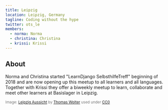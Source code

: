 ```yaml
---
title: Leipzig
location: Leipzig, Germany
tagline: Coding without the hype
twitter: ots_le
members:
  - norma: Norma
  - christina: Christina
  - krissi: Krissi
---
```


## About

Norma and Christina started "LearnDjango SelbsthilfeTreff" beginning of 2018 and are now opening up this meetup to all learners and all languages. Together with Krissi they offer a biweekly meetup to learn, collaborate and meet other learners at Basislager in Leipzig. 

<span style="color: #777; font-size: smaller">Image: [Leipzig Aussicht](https://pixabay.com/de/leipzig-stadt-aussicht-sachsen-263165/) by [Thomas Wolter](https://pixabay.com/de/users/ThomasWolter-92511/) used under [CC0](https://creativecommons.org/publicdomain/zero/1.0/deed.de)</span>